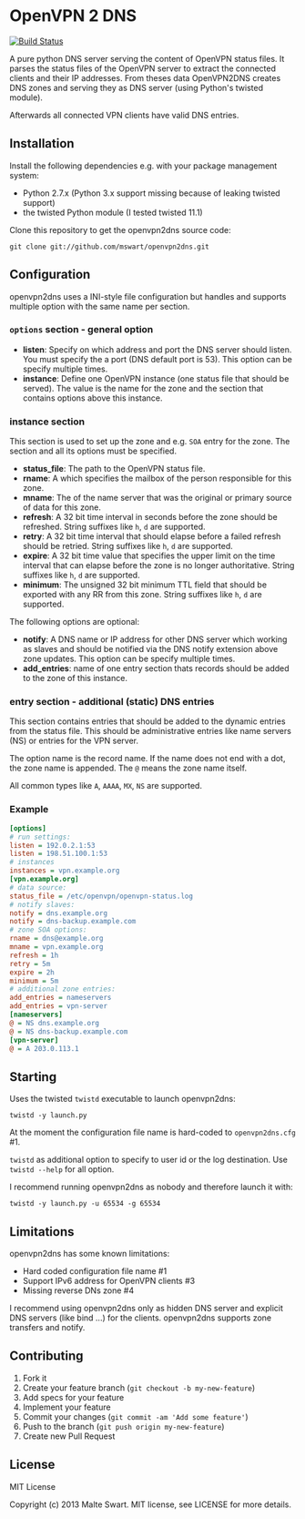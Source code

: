 OpenVPN 2 DNS
=============

[![Build Status](https://travis-ci.org/mswart/openvpn2dns.png?branch=master)](https://travis-ci.org/mswart/openvpn2dns)

A pure python DNS server serving the content of OpenVPN status files. It parses
the status files of the OpenVPN server to extract the connected clients and
their IP addresses. From theses data OpenVPN2DNS creates DNS zones and serving
they as DNS server (using Python's twisted module).

Afterwards all connected VPN clients have valid DNS entries.


Installation
------------

Install the following dependencies e.g. with your package management system:

- Python 2.7.x (Python 3.x support missing because of leaking twisted support)
- the twisted Python module (I tested twisted 11.1)

Clone this repository to get the openvpn2dns source code:

```
git clone git://github.com/mswart/openvpn2dns.git
```


Configuration
-------------

openvpn2dns uses a INI-style file configuration but handles and supports multiple option with the same name per section.


### ``options`` section - general option

- **listen**: Specify on which address and port the DNS server should listen. You must specify the a port (DNS default port is 53). This option can be specify multiple times.
- **instance**: Define one OpenVPN instance (one status file that should be served). The value is the name for the zone and the section that contains options above this instance.


### instance section

This section is used to set up the zone and e.g. ``SOA`` entry for the zone. The section and all its options must be specified.

- **status_file**: The path to the OpenVPN status file.
- **rname**: A <domain-name> which specifies the mailbox of the person responsible for this zone.
- **mname**: The <domain-name> of the name server that was the original or primary source of data for this zone.
- **refresh**: A 32 bit time interval in seconds before the zone should be refreshed. String suffixes like ``h``, ``d`` are supported.
- **retry**: A 32 bit time interval that should elapse before a failed refresh should be retried. String suffixes like ``h``, ``d`` are supported.
- **expire**: A 32 bit time value that specifies the upper limit on the time interval that can elapse before the zone is no longer authoritative. String suffixes like ``h``, ``d`` are supported.
- **minimum**: The unsigned 32 bit minimum TTL field that should be exported with any RR from this zone. String suffixes like ``h``, ``d`` are supported.

The following options are optional:

- **notify**: A DNS name or IP address for other DNS server which working as slaves and should be notified via the DNS notify extension above zone updates. This option can be specify multiple times.
- **add_entries**: name of one entry section thats records should be added to the zone of this instance.


### entry section - additional (static) DNS entries

This section contains entries that should be added to the dynamic entries from the status file. This should be administrative entries like name servers (NS) or entries for the VPN server.

The option name is the record name. If the name does not end with a dot, the zone name is appended. The ``@`` means the zone name itself.

All common types like ``A``, ``AAAA``, ``MX``, ``NS`` are supported.


### Example

```ini
[options]
# run settings:
listen = 192.0.2.1:53
listen = 198.51.100.1:53
# instances
instances = vpn.example.org
[vpn.example.org]
# data source:
status_file = /etc/openvpn/openvpn-status.log
# notify slaves:
notify = dns.example.org
notify = dns-backup.example.com
# zone SOA options:
rname = dns@example.org
mname = vpn.example.org
refresh = 1h
retry = 5m
expire = 2h
minimum = 5m
# additional zone entries:
add_entries = nameservers
add_entries = vpn-server
[nameservers]
@ = NS dns.example.org
@ = NS dns-backup.example.com
[vpn-server]
@ = A 203.0.113.1
```


Starting
--------

Uses the twisted ``twistd`` executable to launch openvpn2dns:

```
twistd -y launch.py
```

At the moment the configuration file name is hard-coded to ``openvpn2dns.cfg`` #1.

``twistd`` as additional option to specify to user id or the log destination. Use ``twistd --help`` for all option.

I recommend running openvpn2dns as nobody and therefore launch it with:

```
twistd -y launch.py -u 65534 -g 65534
```


Limitations
-----------

openvpn2dns has some known limitations:

- Hard coded configuration file name #1
- Support IPv6 address for OpenVPN clients #3
- Missing reverse DNs zone #4

I recommend using openvpn2dns only as hidden DNS server and explicit DNS servers (like bind ...) for the clients. openvpn2dns supports zone transfers and notify.


Contributing
------------

1. Fork it
2. Create your feature branch (`git checkout -b my-new-feature`)
4. Add specs for your feature
5. Implement your feature
6. Commit your changes (`git commit -am 'Add some feature'`)
7. Push to the branch (`git push origin my-new-feature`)
8. Create new Pull Request


License
-------

MIT License

Copyright (c) 2013 Malte Swart. MIT license, see LICENSE for more details.
